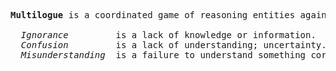 <pre>
<b>Multilogue</b> is a coordinated game of reasoning entities against their own <i>ignorance</i>, <i>confusion</i> and <i>misunderstanding</i>

  <i>Ignorance</i>         is a lack of knowledge or information.
  <i>Confusion</i>         is a lack of understanding; uncertainty.
  <i>Misunderstanding</i>  is a failure to understand something correctly.
</pre>
